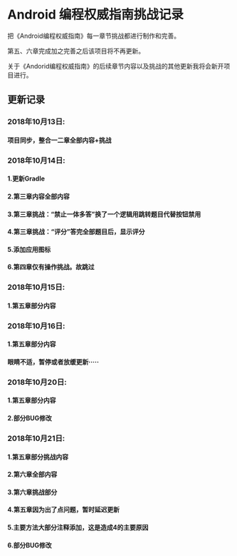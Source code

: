 # Android 编程权威指南挑战记录
把《Android编程权威指南》每一章节挑战都进行制作和完善。

第五、六章完成加之完善之后该项目将不再更新。

关于《Andorid编程权威指南》的后续章节内容以及挑战的其他更新我将会新开项目进行。

## 更新记录
### 2018年10月13日:
#### 项目同步，整合一二章全部内容+挑战
### 2018年10月14日:
#### 1.更新Gradle
#### 2.第三章内容全部内容
#### 3.第三章挑战：“禁止一体多答”换了一个逻辑用跳转题目代替按钮禁用
#### 4.第三章挑战：“评分”答完全部题目后，显示评分
#### 5.添加应用图标
#### 6.第四章仅有操作挑战。故跳过
### 2018年10月15日:
#### 1.第五章部分内容
### 2018年10月16日:
#### 1.第五章部分内容
#### 眼睛不适，暂停或者放缓更新·····
### 2018年10月20日:
#### 1.第五章部分内容
#### 2.部分BUG修改
### 2018年10月21日:
#### 1.第五章部分挑战内容
#### 2.第六章全部内容
#### 3.第六章挑战部分
#### 4.第五章因为出了点问题，暂时延迟更新
#### 5.主要方法大部分注释添加，这是造成4的主要原因
#### 6.部分BUG修改

